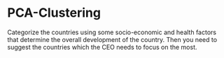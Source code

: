 # PCA-Clustering
Categorize the countries using some socio-economic and health factors that determine the overall development of the country. Then you need to suggest the countries which the CEO needs to focus on the most.
